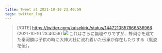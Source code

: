 ```yaml
---
title: Tweet at 2021-10-10 23:40:59
tags: twitter_log
---
```


> [!CITE] https://twitter.com/kaisekiriu/status/1447210557866536966 (2021-10-10 23:40:59)
> ![](https://twitter.com/kaisekiriu/status/1447210557866536966)
> これはさらに無理やりですが、蜂岡寺を建てた秦河勝は子供の時に大神大社に流れ着いた伝承が存在したりする（風姿花伝）。
